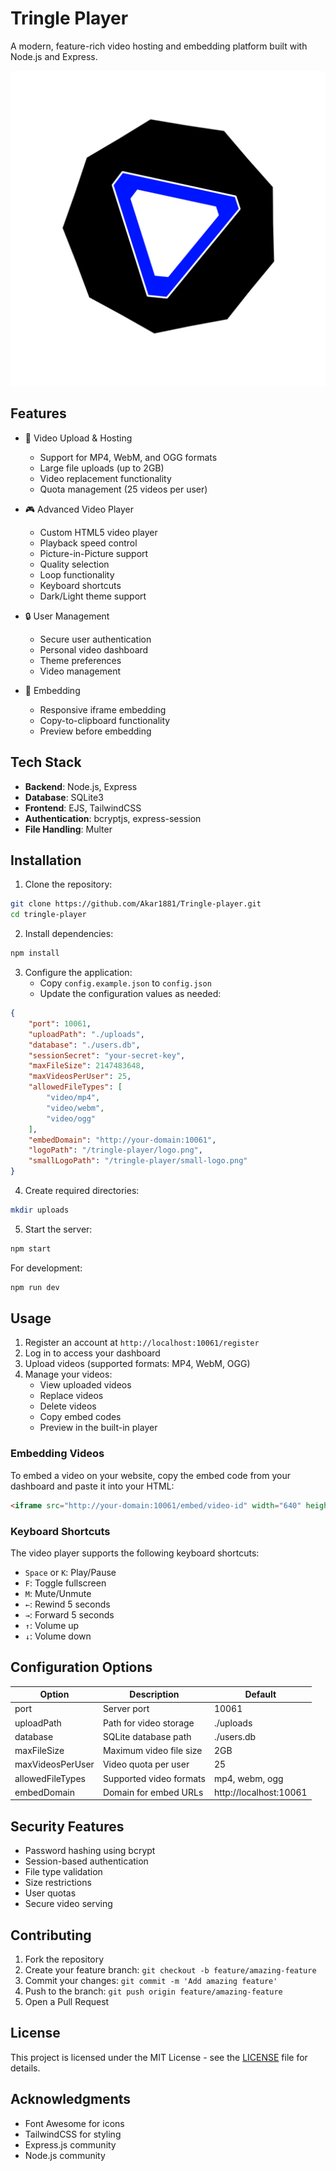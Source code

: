# Tringle Player

A modern, feature-rich video hosting and embedding platform built with Node.js and Express.

![Tringle Player](tringle-player/logo.png)

## Features

- 🎥 Video Upload & Hosting
  - Support for MP4, WebM, and OGG formats
  - Large file uploads (up to 2GB)
  - Video replacement functionality
  - Quota management (25 videos per user)

- 🎮 Advanced Video Player
  - Custom HTML5 video player
  - Playback speed control
  - Picture-in-Picture support
  - Quality selection
  - Loop functionality
  - Keyboard shortcuts
  - Dark/Light theme support

- 🔒 User Management
  - Secure user authentication
  - Personal video dashboard
  - Theme preferences
  - Video management

- 🎯 Embedding
  - Responsive iframe embedding
  - Copy-to-clipboard functionality
  - Preview before embedding

## Tech Stack

- **Backend**: Node.js, Express
- **Database**: SQLite3
- **Frontend**: EJS, TailwindCSS
- **Authentication**: bcryptjs, express-session
- **File Handling**: Multer

## Installation

1. Clone the repository:
```bash
git clone https://github.com/Akar1881/Tringle-player.git
cd tringle-player
```

2. Install dependencies:
```bash
npm install
```

3. Configure the application:
   - Copy `config.example.json` to `config.json`
   - Update the configuration values as needed:
```json
{
    "port": 10061,
    "uploadPath": "./uploads",
    "database": "./users.db",
    "sessionSecret": "your-secret-key",
    "maxFileSize": 2147483648,
    "maxVideosPerUser": 25,
    "allowedFileTypes": [
        "video/mp4",
        "video/webm",
        "video/ogg"
    ],
    "embedDomain": "http://your-domain:10061",
    "logoPath": "/tringle-player/logo.png",
    "smallLogoPath": "/tringle-player/small-logo.png"
}
```

4. Create required directories:
```bash
mkdir uploads
```

5. Start the server:
```bash
npm start
```

For development:
```bash
npm run dev
```

## Usage

1. Register an account at `http://localhost:10061/register`
2. Log in to access your dashboard
3. Upload videos (supported formats: MP4, WebM, OGG)
4. Manage your videos:
   - View uploaded videos
   - Replace videos
   - Delete videos
   - Copy embed codes
   - Preview in the built-in player

### Embedding Videos

To embed a video on your website, copy the embed code from your dashboard and paste it into your HTML:

```html
<iframe src="http://your-domain:10061/embed/video-id" width="640" height="360" frameborder="0" allowfullscreen></iframe>
```

### Keyboard Shortcuts

The video player supports the following keyboard shortcuts:

- `Space` or `K`: Play/Pause
- `F`: Toggle fullscreen
- `M`: Mute/Unmute
- `←`: Rewind 5 seconds
- `→`: Forward 5 seconds
- `↑`: Volume up
- `↓`: Volume down

## Configuration Options

| Option | Description | Default |
|--------|-------------|---------|
| port | Server port | 10061 |
| uploadPath | Path for video storage | ./uploads |
| database | SQLite database path | ./users.db |
| maxFileSize | Maximum video file size | 2GB |
| maxVideosPerUser | Video quota per user | 25 |
| allowedFileTypes | Supported video formats | mp4, webm, ogg |
| embedDomain | Domain for embed URLs | http://localhost:10061 |

## Security Features

- Password hashing using bcrypt
- Session-based authentication
- File type validation
- Size restrictions
- User quotas
- Secure video serving

## Contributing

1. Fork the repository
2. Create your feature branch: `git checkout -b feature/amazing-feature`
3. Commit your changes: `git commit -m 'Add amazing feature'`
4. Push to the branch: `git push origin feature/amazing-feature`
5. Open a Pull Request

## License

This project is licensed under the MIT License - see the [LICENSE](LICENSE) file for details.

## Acknowledgments

- Font Awesome for icons
- TailwindCSS for styling
- Express.js community
- Node.js community